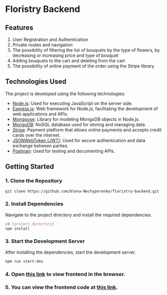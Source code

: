 # Floristry Backend

## Features

1. User Registration and Authentication
2. Private routes and navigation
3. The possibility of filtering the list of bouquets by the type of flowers, by
   decreasing or increasing price and type of bouquet
4. Adding bouquets to the cart and deleting from the cart
5. The possibility of online payment of the order using the Stripe library

## Technologies Used

The project is developed using the following technologies:

- [Node.js](https://nodejs.org/): Used for executing JavaScript on the server side.
- [Express.js](https://expressjs.com/): Web framework for Node.js, facilitating the development of web applications and APIs.
- [Mongoose](https://mongoosejs.com/): Library for modeling MongoDB objects in Node.js.
- [MongoDB](https://www.mongodb.com/): NoSQL database used for storing and managing data.
- [Stripe](https://stripe.com/): Payment platform that allows online payments
  and accepts credit cards over the internet.
- [JSONWebToken (JWT)](https://jwt.io/): Used for secure authentication and data exchange between parties.
- [Postman](https://www.postman.com/): Used for testing and documenting APIs.

## Getting Started

### 1. Clone the Repository

```bash
git clone https://github.com/Olena-Nechyporenko/floristry-backend.git
```

### 2. Install Dependencies

Navigate to the project directory and install the required dependencies.

```bash
cd [project_directory]
npm install
```

### 3. Start the Development Server

After installing the dependencies, start the development server.

```bash
npm run start:dev
```

### 4. Open [this link](https://floristry-app.netlify.app/) to view frontend in the browser.

### 5. You can view the frontend code at [this link](https://github.com/Olena-Nechyporenko/floristry).
